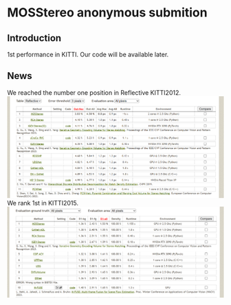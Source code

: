 # MOSStereo anonymous submition
## Introduction
1st performance in KITTI. Our code will be available later.
## News
We reached the number one position in Reflective KITTI2012.
![image](KITTI2012.png)
We rank 1st in KITTI2015.
![image](KITTI2015.png)
